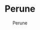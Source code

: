 ---
layout: author
title: "Perune"
meta: "Owner"
categories: authors
image: https://upload.wikimedia.org/wikipedia/commons/thumb/a/a1/Mallard2.jpg/1200px-Mallard2.jpg
author: Perune
comments: true
facebook: https://www.facebook.com/DuelLinksMeta/
youtube: https://www.youtube.com/channel/UCz_cNcJzCy4asffzW5ERH1w
twitter: https://twitter.com/duellinksmeta?lang=en
facebook: https://www.facebook.com/DuelLinksMeta/
about: "Multiple Regional/Money-Tournament tops
2nd Place KC Cup NA February 2017"
accomplishments: "King of Games with Zero Gems spent"
---
